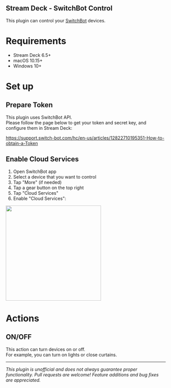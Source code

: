 Stream Deck - SwitchBot Control
---

This plugin can control your [SwitchBot](https://www.switch-bot.com/) devices.

# Requirements
- Stream Deck 6.5+
- macOS 10.15+
- Windows 10+

# Set up

## Prepare Token

This plugin uses SwitchBot API.  
Please follow the page below to get your token and secret key, and configure them in Stream Deck:

https://support.switch-bot.com/hc/en-us/articles/12822710195351-How-to-obtain-a-Token

## Enable Cloud Services

1. Open SwitchBot app
2. Select a device that you want to control
3. Tap "More" (if needed)
4. Tap a gear button on the top right
5. Tap "Cloud Services"
6. Enable "Cloud Services":
  <img src="https://github.com/tattn/streamdeck-switchbot-control/assets/8188636/a292ee30-571a-4dfa-af23-3cc7d9f25b9f" width=300px>

# Actions

## ON/OFF

This action can turn devices on or off.  
For example, you can turn on lights or close curtains.

<hr>

*This plugin is unofficial and does not always guarantee proper functionality.*
*Pull requests are welcome! Feature additions and bug fixes are appreciated.*
